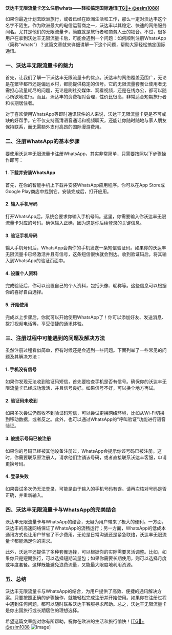 **沃达丰无限流量卡怎么注册whats——轻松搞定国际通讯[[TG💪+ @esim1088](https://t.me/s/esim1088)]**

如果你最近计划去欧洲旅行，或者已经在欧洲生活和工作，那么一定对沃达丰这个名字不陌生。作为欧洲最大的电信运营商之一，沃达丰以其稳定、快速的网络服务闻名。尤其是他们的无限流量卡，简直就是旅行者和商务人士的福音。不过，很多用户在拿到沃达丰无限流量卡后，可能会遇到一个问题：如何顺利注册WhatsApp（简称“whats”）？这篇文章就来详细讲解一下这个问题，帮助大家轻松搞定国际通讯。

### 一、沃达丰无限流量卡的魅力

首先，让我们了解一下沃达丰无限流量卡的优点。沃达丰的网络覆盖范围广，无论是在繁华都市还是偏远乡村，都能提供稳定的信号。它的无限流量套餐让使用者无需担心流量耗尽的问题，无论是刷社交媒体、观看视频，还是在线办公，都可以随心所欲地进行。而且，沃达丰的资费相对合理，性价比很高，非常适合短期旅行者和长期居住者。

对于喜欢使用WhatsApp等即时通讯软件的人来说，沃达丰无限流量卡更是不可或缺的好帮手。它不仅支持高清语音通话和视频聊天，还能让你随时随地与家人朋友保持联系，而无需额外支付高昂的国际漫游费用。

### 二、注册WhatsApp的基本步骤

要使用沃达丰无限流量卡注册WhatsApp，其实非常简单，只需要按照以下步骤操作即可：

#### 1. 下载并安装WhatsApp
首先，在你的智能手机上下载并安装WhatsApp应用程序。你可以在App Store或Google Play商店中找到它。安装完成后，打开应用。

#### 2. 输入手机号码
打开WhatsApp后，系统会要求你输入手机号码。这里，你需要输入你沃达丰无限流量卡对应的号码。确保输入正确，因为这是你后续登录的关键信息。

#### 3. 验证手机号码
输入手机号码后，WhatsApp会向你的手机发送一条短信验证码。如果你的沃达丰无限流量卡已经激活并且有信号，这条短信很快就会到达。收到验证码后，将其输入到WhatsApp的验证页面中。

#### 4. 设置个人资料
完成验证后，你可以设置自己的个人资料，包括头像、昵称等。这些信息可以根据你的喜好自由选择。

#### 5. 开始使用
完成以上步骤后，你就可以开始使用WhatsApp了！你可以添加好友、发送消息、拨打视频电话等，享受便捷的通讯体验。

### 三、注册过程中可能遇到的问题及解决方法

虽然注册过程看似简单，但有时候还是会遇到一些问题。下面列举了一些常见的问题及其解决方法：

#### 1. 手机没有信号
如果你发现无法收到验证码短信，首先要检查手机是否有信号。确保你的沃达丰无限流量卡已经成功激活，并且信号良好。如果信号不好，可以换个地方再试。

#### 2. 验证码未收到
如果多次尝试仍然收不到验证码短信，可以尝试更换网络环境，比如从Wi-Fi切换到移动数据，或者反之。此外，也可以通过WhatsApp的“呼叫验证”功能进行语音验证。

#### 3. 被提示号码已被注册
如果你的号码已经被其他设备注册过，WhatsApp会提示你该号码已被注册。这时，你需要联系原注册人，请求他们注销该号码，或者直接联系沃达丰客服，申请更换号码。

#### 4. 登录失败
如果尝试多次仍无法登录，可能是由于输入的手机号码有误。请再次核对号码是否正确，并重新输入。

### 四、沃达丰无限流量卡与WhatsApp的完美结合

沃达丰无限流量卡与WhatsApp的结合，无疑为用户带来了极大的便利。一方面，沃达丰的高速网络保证了WhatsApp的流畅运行；另一方面，WhatsApp的低成本通讯方式也让用户节省了不少费用。无论是日常沟通还是紧急联络，沃达丰无限流量卡都能满足你的需求。

此外，沃达丰还提供了多种套餐选择，可以根据你的实际需要灵活调整。比如，如果你只是短期旅行，可以选择短期流量包；如果你需要长期使用，则可以选择月度或年度套餐。这样既能避免浪费流量，又能最大限度地利用资源。

### 五、总结

沃达丰无限流量卡与WhatsApp的结合，为用户提供了高效、便捷的通讯解决方案。只要按照正确的步骤操作，就能轻松完成注册并开始使用。如果你在注册过程中遇到任何问题，都可以随时联系沃达丰客服寻求帮助。总之，沃达丰无限流量卡是你出国旅行或长期居住的理想选择。

希望这篇文章能对你有所帮助，祝你在欧洲的生活和旅行愉快！[[TG💪+ @esim1088](https://t.me/s/esim1088) ![Image](https://i.postimg.cc/4NQfJmqS/Snipaste-2025-05-13-00-14-12.png)]